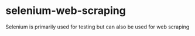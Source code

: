 # selenium-web-scraping
Selenium is primarily used for testing but can also be used for web scraping
